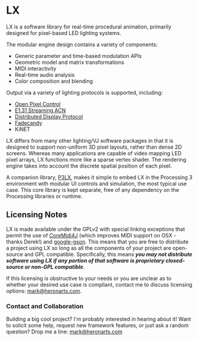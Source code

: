 LX
==

LX is a software library for real-time procedural animation, primarily designed for pixel-based LED lighting systems.

The modular engine design contains a variety of components:

* Generic parameter and time-based modulation APIs
* Geometric model and matrix transformations
* MIDI interactivity
* Real-time audio analysis
* Color composition and blending

Output via a variety of lighting protocols is supported, including:

* [Open Pixel Control](http://openpixelcontrol.org/)
* [E1.31 Streaming ACN](http://www.opendmx.net/index.php/E1.31)
* [Distributed Display Protocol](http://www.3waylabs.com/ddp/)
* [Fadecandy](https://github.com/scanlime/fadecandy)
* KiNET

LX differs from many other lighting/VJ software packages in that it is designed to support non-uniform 3D pixel layouts, rather than dense 2D screens. Whereas many applications are capable of video mapping LED pixel arrays, LX functions more like a sparse vertex shader. The rendering engine takes into account the discrete spatial position of each pixel.

A companion library, [P3LX](https://github.com/heronarts/P3LX), makes it simple to embed LX in the Processing 3 environment with modular UI controls and simulation, the  most typical use case. This core library is kept separate, free of any dependency on the Processing libraries or runtime.

## Licensing Notes ##

LX is made available under the GPLv2 with special linking exceptions that permit the use of [CoreMidi4J](https://github.com/DerekCook/CoreMidi4J) (which improves MIDI support on OSX - thanks Derek!) and [google-gson](https://github.com/google/gson). This means that you are free to distribute a project using LX so long as all the components of your project are open-source and GPL compatible. Specifically, this means ***you may not distribute software using LX if any portion of that software is proprietary closed-source or non-GPL compatible***.

If this licensing is obstructive to your needs or you are unclear as to whether your desired use case is compliant, contact me to discuss licensing options: mark@heronarts.com.

### Contact and Collaboration ###

Building a big cool project? I'm probably interested in hearing about it! Want to solicit some help, request new framework features, or just ask a random question? Drop me a line: mark@heronarts.com
